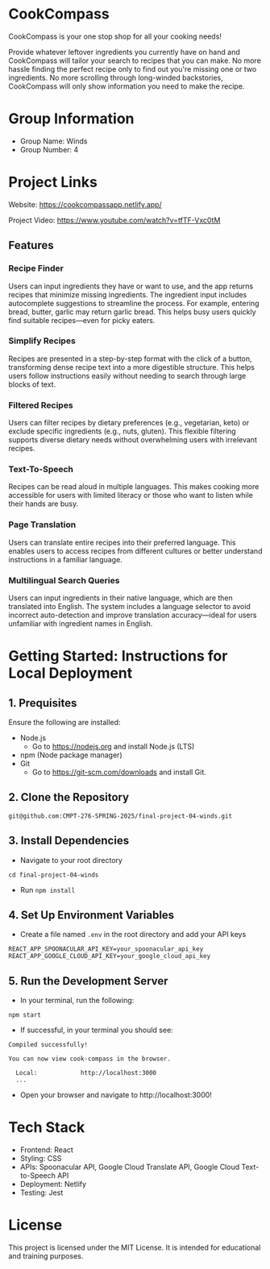 # CookCompass
CookCompass is your one stop shop for all your cooking needs! 

Provide whatever leftover ingredients you currently have on hand and CookCompass will tailor your search to recipes that you can make. No more hassle finding the perfect recipe only to find out you're missing one or two ingredients. No more scrolling through long-winded backstories, CookCompass will only show information you need to make the recipe. 

# Group Information
- Group Name: Winds
- Group Number: 4

# Project Links
Website: https://cookcompassapp.netlify.app/

Project Video: https://www.youtube.com/watch?v=tfTF-Vxc0tM

## Features
### Recipe Finder
Users can input ingredients they have or want to use, and the app returns recipes that minimize missing ingredients. The ingredient input includes autocomplete suggestions to streamline the process. For example, entering bread, butter, garlic may return garlic bread. This helps busy users quickly find suitable recipes—even for picky eaters.

### Simplify Recipes
Recipes are presented in a step-by-step format with the click of a button, transforming dense recipe text into a more digestible structure. This helps users follow instructions easily without needing to search through large blocks of text.

### Filtered Recipes
Users can filter recipes by dietary preferences (e.g., vegetarian, keto) or exclude specific ingredients (e.g., nuts, gluten). This flexible filtering supports diverse dietary needs without overwhelming users with irrelevant recipes.

### Text-To-Speech
Recipes can be read aloud in multiple languages. This makes cooking more accessible for users with limited literacy or those who want to listen while their hands are busy.

### Page Translation
Users can translate entire recipes into their preferred language. This enables users to access recipes from different cultures or better understand instructions in a familiar language.

### Multilingual Search Queries
Users can input ingredients in their native language, which are then translated into English. The system includes a language selector to avoid incorrect auto-detection and improve translation accuracy—ideal for users unfamiliar with ingredient names in English.

# Getting Started: Instructions for Local Deployment 
## 1. Prequisites
Ensure the following are installed:
- Node.js
  - Go to https://nodejs.org and install Node.js (LTS)
- npm (Node package manager)
- Git
  - Go to https://git-scm.com/downloads and install Git.

## 2. Clone the Repository
```
git@github.com:CMPT-276-SPRING-2025/final-project-04-winds.git
```

## 3. Install Dependencies
- Navigate to your root directory
```
cd final-project-04-winds
```

- Run ```npm install``` 

## 4. Set Up Environment Variables
- Create a file named `.env` in the root directory and add your API keys
```
REACT_APP_SPOONACULAR_API_KEY=your_spoonacular_api_key
REACT_APP_GOOGLE_CLOUD_API_KEY=your_google_cloud_api_key
```

## 5. Run the Development Server
- In your terminal, run the following:
```
npm start
```

- If successful, in your terminal you should see:
```
Compiled successfully!

You can now view cook-compass in the browser.

  Local:            http://localhost:3000
  ...
```

- Open your browser and navigate to http://localhost:3000!

# Tech Stack
- Frontend: React
- Styling: CSS
- APIs: Spoonacular API, Google Cloud Translate API, Google Cloud Text-to-Speech API
- Deployment: Netlify
- Testing: Jest

# License
This project is licensed under the MIT License. It is intended for educational and training purposes.
